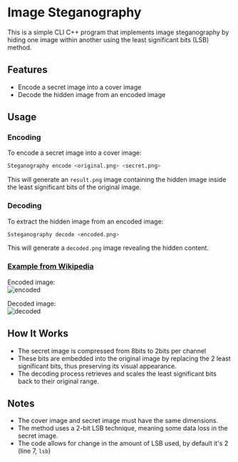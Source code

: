 # Image Steganography

This is a simple CLI C++ program that implements image steganography by hiding one image within another using the least significant bits (LSB) method.

## Features
- Encode a secret image into a cover image
- Decode the hidden image from an encoded image

## Usage
### Encoding
To encode a secret image into a cover image:
```sh
Steganography encode <original.png> <secret.png>
```
This will generate an `result.png` image containing the hidden image inside the least significant bits of the original image.

### Decoding
To extract the hidden image from an encoded image:
```sh
Ssteganography decode <encoded.png>
```
This will generate a `decoded.png` image revealing the hidden content.

### [Example from Wikipedia](https://en.wikipedia.org/wiki/Steganography)
Encoded image:  
![encoded](https://github.com/user-attachments/assets/33cf9db9-ab6b-482c-8470-cf8e991675b5)  

Decoded image:  
![decoded](https://github.com/user-attachments/assets/5b12fd09-6654-4b1a-850c-f5fbbfd5c4d8)


## How It Works
- The secret image is compressed from 8bits to 2bits per channel
- These bits are embedded into the original image by replacing the 2 least significant bits, thus preserving its visual appearance.
- The decoding process retrieves and scales the least significant bits back to their original range.

## Notes
- The cover image and secret image must have the same dimensions.
- The method uses a 2-bit LSB technique, meaning some data loss in the secret image.
- The code allows for change in the amount of LSB used, by default it's 2 (line 7, `lsb`) 
